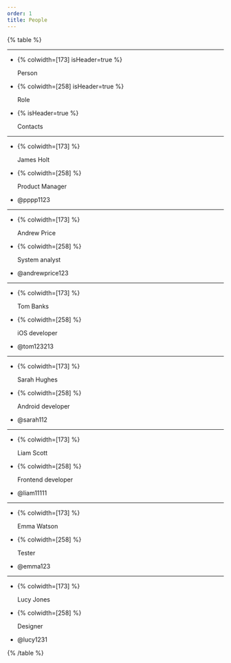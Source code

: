 ```yaml
---
order: 1
title: People
---
```


{% table %}

---

*  {% colwidth=[173] isHeader=true %}

   Person

*  {% colwidth=[258] isHeader=true %}

   Role

*  {% isHeader=true %}

   Contacts

---

*  {% colwidth=[173] %}

   James Holt

*  {% colwidth=[258] %}

   Product Manager

*  @pppp1123

---

*  {% colwidth=[173] %}

   Andrew Price

*  {% colwidth=[258] %}

   System analyst

*  @andrewprice123

---

*  {% colwidth=[173] %}

   Tom Banks

*  {% colwidth=[258] %}

   iOS developer

*  @tom123213

---

*  {% colwidth=[173] %}

   Sarah Hughes

*  {% colwidth=[258] %}

   Android developer

*  @sarah112

---

*  {% colwidth=[173] %}

   Liam Scott

*  {% colwidth=[258] %}

   Frontend developer

*  @liam11111

---

*  {% colwidth=[173] %}

   Emma Watson

*  {% colwidth=[258] %}

   Tester

*  @emma123

---

*  {% colwidth=[173] %}

   Lucy Jones

*  {% colwidth=[258] %}

   Designer

*  @lucy1231

{% /table %}

